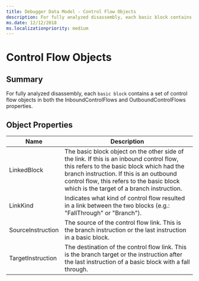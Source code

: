 ```yaml
---
title: Debugger Data Model - Control Flow Objects
description: For fully analyzed disassembly, each basic block contains a set of control flow objects.
ms.date: 12/12/2018
ms.localizationpriority: medium
---
```

# Control Flow Objects 
## Summary
For fully analyzed disassembly, each `basic block` contains a set of control flow objects in both the InboundControlFlows and OutboundControlFlows properties.
## Object Properties
|Name|Description|
|--- |--- |
|LinkedBlock|The basic block object on the other side of the link. If this is an inbound control flow, this refers to the basic block which had the branch instruction. If this is an outbound control flow, this refers to the basic block which is the target of a branch instruction.|
|LinkKind|Indicates what kind of control flow resulted in a link between the two blocks (e.g.: "FallThrough" or "Branch").|
|SourceInstruction|The source of the control flow link. This is the branch instruction or the last instruction in a basic block.|
|TargetInstruction|The destination of the control flow link. This is the branch target or the instruction after the last instruction of a basic block with a fall through.|